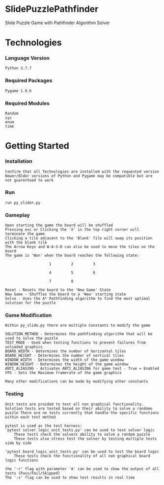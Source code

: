 # SlidePuzzlePathfinder
Slide Puzzle Game with Pathfinder Algorithm Solver

# Technologies
### Language Version
    Python 3.7.7
### Required Packages
    Pygame 1.9.6
### Required Modules 
    Random
    sys
    enum
    time
    
# Getting Started
### Installation
    Confirm that all Technologies are installed with the requested version
    Newer/Older versions of Python and Pygame may be compatible but are not guarenteed to work

### Run
    run py_slider.py
    
### Gameplay
    Upon starting the game the board will be shuffled
    Pressing esc or Clicking the 'X' in the top right corner will terminate the game
    Clicking a tile adjacent to the 'Blank' Tile will swap its position with the blank tile
    The Arrow Keys and W-A-S-D can also be used to move the tiles on the board
    The game is 'Won' when the board reaches the following state:
    
                        1         2         3
                        
                        4         5         6
                        
                        7         8        
                        
    Reset - Resets the board to the 'New Game' State
    New Game - Shuffles the board to a 'New' starting state
    Solve - Uses the A* Pathfinding algorithm to find the most optimal solution for the puzzle
    
### Game Modification
    Within py_slide.py there are multiple Constants to modify the game
    
    SOLUTION_METHOD - Determines the pathfinding algorithm that will be used to solve the puzzle
    TEST_MODE - Used when testing functions to prevent failures from unloaded graphics
    BOARD_WIDTH - Determines the number of horizontal tiles 
    BOARD_HEIGHT - Determines the number of vertical tiles
    WINDOW_WIDTH - Determines the width of the game window
    WINDOW_HEIGHT - Determines the height of the game window
    ANTI_ALIASING - Activates ANTI_ALIASING for game text - True = Enabled
    FPS - Sets the Maximum framerate of the game graphics
    
    Many other modifications can be made by modifying other constants 
    
### Testing
    Unit tests are proided to test all non graphical functionality. 
    Solution tests are tested based on their ability to solve a randome puzzle There are no tests currently that handle the specific functions within each test method
    
    pytest is used as the test harness:
    'pytest solver_logic_unit_tests.py' can be used to test solver logic
        These tests check the solvers ability to solve a random puzzle
        These tests also stress test the solver by testing multiple tests side by side
    
    'pytest board_logic_unit_tests.py' can be used to test the board logic
        These tests check the functionality of all non graphical board logic functions
        
    the '-r' flag with parameter 'A' can be used to show the output of all tests (Pass/Fail/Skipped)
    The '-s' flag can be used to show test results in real time
